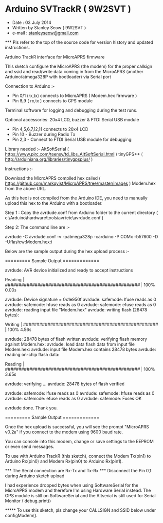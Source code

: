 Arduino SVTrackR ( 9W2SVT )
========================

 - Date : 03 July 2014
 - Written by Stanley Seow ( 9W2SVT )
 - e-mail : stanleyseow@gmail.com
 
 *** Pls refer to the top of the source code for version history and updated instructions.
 

Arduino TrackR interface for MicroAPRS firmware

 This sketch configure the MicroAPRS (the modem) for the proper callsign and ssid and read/write data 
 coming in from the MicroAPRS (another Arduino/atmega328P with bootloader) via Serial port
 
 Connection to Arduino :-
 - Pin 0/1 (rx,tx) connects to MicroAPRS ( Modem.hex firmware )
 - Pin 8,9 ( rx,tx ) connects to GPS module 

 Terminal software for logging and debugging during the test runs. 
 
 Optional accessories: 20x4 LCD, buzzer & FTDI Serial USB module
 - Pin 4,5,6,7,12,11 connects to 20x4 LCD 
 - Pin 10 - Buzzer during Radio Tx
 - Pin 2,3 - Connect to FTDI Serial USB module for debugging
 
 Library needed :-
 AltSoftSerial ( https://www.pjrc.com/teensy/td_libs_AltSoftSerial.html )
 tinyGPS++ ( http://arduiniana.org/libraries/tinygpsplus/ )
 
 
 Instructions :-
 
 Download the MicroAPRS compiled hex called ( https://github.com/markqvist/MicroAPRS/tree/master/images )
 Modem.hex from the above URL.
 
 As this hex is not compiled from the Arduino IDE, you need to manually upload this hex to the Arduino
 with a bootloader.
 
 Step 1 : Copy the avrdude.conf from Arduino folder to the current directory 
 ( c:\Arduino\hardware\tools\avr\etc\avrdude.conf )
 
 Step 2: 
 The command line are :-
 
 avrdude -C avrdude.conf -v -patmega328p -carduino -P COMx -b57600 -D -Uflash:w:Modem.hex:i
 
Below are the sample output during the hex upload process :-

========= Sample Output ============= 


avrdude: AVR device initialized and ready to accept instructions

Reading | ################################################## | 100% 0.00s

avrdude: Device signature = 0x1e950f
avrdude: safemode: lfuse reads as 0
avrdude: safemode: hfuse reads as 0
avrdude: safemode: efuse reads as 0
avrdude: reading input file "Modem.hex"
avrdude: writing flash (28478 bytes):

Writing | ################################################## | 100% 4.56s

avrdude: 28478 bytes of flash written
avrdude: verifying flash memory against Modem.hex:
avrdude: load data flash data from input file Modem.hex:
avrdude: input file Modem.hex contains 28478 bytes
avrdude: reading on-chip flash data:

Reading | ################################################## | 100% 3.65s

avrdude: verifying ...
avrdude: 28478 bytes of flash verified

avrdude: safemode: lfuse reads as 0
avrdude: safemode: hfuse reads as 0
avrdude: safemode: efuse reads as 0
avrdude: safemode: Fuses OK

avrdude done.  Thank you.

========= Sample Output ============= 
 
 Once the hex upload is successful, you will see the prompt "MicroAPRS v0.2a" if you 
 connect to the modem using 9600 baud rate.
 
 You can console into this modem, change or save settings to the EEPROM or even 
 send messages.

 To use with Arduino TrackR (this sketch), connect the Modem Tx(pin1) to Arduino Rx(pin0) and 
 Modem Rx(pin0) to Arduino Rx(pin1).
 
 *** The Serial connection are Rx-Tx and Tx-Rx
 *** Disconnect the Pin 0,1 during Arduino sketch upload
 
 I had experience dropped bytes when using SoftwareSerial for the MicroAPRS modem and therefore
 I'm using Hardware Serial instead. The GPS module is still on SoftwareSerial and 
 the Altserial is still used for Serial Monitor / debug.print() 
 
 ***** To use this sketch, pls change your CALLSIGN and SSID below under configModem().
 
 
 

